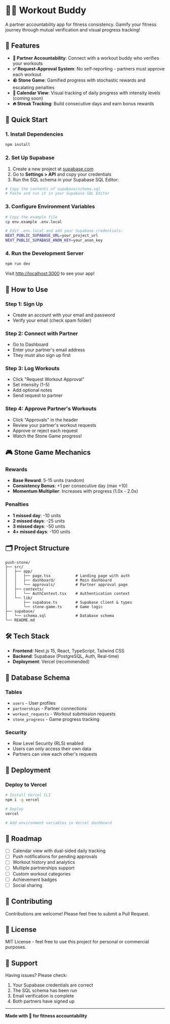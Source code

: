# 🏋️‍♂️ Workout Buddy

A partner accountability app for fitness consistency. Gamify your fitness journey through mutual verification and visual progress tracking!

## 🌟 Features

- **👥 Partner Accountability**: Connect with a workout buddy who verifies your workouts
- **✅ Request-Approval System**: No self-reporting - partners must approve each workout
- **🪨 Stone Game**: Gamified progress with stochastic rewards and escalating penalties
- **📅 Calendar View**: Visual tracking of daily progress with intensity levels (coming soon)
- **🔥 Streak Tracking**: Build consecutive days and earn bonus rewards

## 🚀 Quick Start

### 1. Install Dependencies

```bash
npm install
```

### 2. Set Up Supabase

1. Create a new project at [supabase.com](https://supabase.com)
2. Go to **Settings > API** and copy your credentials
3. Run the SQL schema in your Supabase SQL Editor:

```bash
# Copy the contents of supabase/schema.sql
# Paste and run it in your Supabase SQL Editor
```

### 3. Configure Environment Variables

```bash
# Copy the example file
cp env.example .env.local

# Edit .env.local and add your Supabase credentials:
NEXT_PUBLIC_SUPABASE_URL=your_project_url
NEXT_PUBLIC_SUPABASE_ANON_KEY=your_anon_key
```

### 4. Run the Development Server

```bash
npm run dev
```

Visit [http://localhost:3000](http://localhost:3000) to see your app!

## 📖 How to Use

### Step 1: Sign Up
- Create an account with your email and password
- Verify your email (check spam folder)

### Step 2: Connect with Partner
- Go to Dashboard
- Enter your partner's email address
- They must also sign up first

### Step 3: Log Workouts
- Click "Request Workout Approval"
- Set intensity (1-5)
- Add optional notes
- Send request to partner

### Step 4: Approve Partner's Workouts
- Click "Approvals" in the header
- Review your partner's workout requests
- Approve or reject each request
- Watch the Stone Game progress!

## 🎮 Stone Game Mechanics

### Rewards
- **Base Reward**: 5-15 units (random)
- **Consistency Bonus**: +1 per consecutive day (max +10)
- **Momentum Multiplier**: Increases with progress (1.0x - 2.0x)

### Penalties
- **1 missed day**: -10 units
- **2 missed days**: -25 units  
- **3 missed days**: -50 units
- **4+ missed days**: -100 units

## 🗂️ Project Structure

```
push-stone/
├── src/
│   ├── app/
│   │   ├── page.tsx           # Landing page with auth
│   │   ├── dashboard/         # Main dashboard
│   │   └── approvals/         # Partner approval page
│   ├── contexts/
│   │   └── AuthContext.tsx    # Authentication context
│   └── lib/
│       ├── supabase.ts        # Supabase client & types
│       └── stone-game.ts      # Game logic
├── supabase/
│   └── schema.sql             # Database schema
└── README.md
```

## 🛠️ Tech Stack

- **Frontend**: Next.js 15, React, TypeScript, Tailwind CSS
- **Backend**: Supabase (PostgreSQL, Auth, Real-time)
- **Deployment**: Vercel (recommended)

## 📝 Database Schema

### Tables
- `users` - User profiles
- `partnerships` - Partner connections
- `workout_requests` - Workout submission requests
- `stone_progress` - Game progress tracking

### Security
- Row Level Security (RLS) enabled
- Users can only access their own data
- Partners can view each other's requests

## 🚢 Deployment

### Deploy to Vercel

```bash
# Install Vercel CLI
npm i -g vercel

# Deploy
vercel

# Add environment variables in Vercel dashboard
```

## 🔮 Roadmap

- [ ] Calendar view with dual-sided daily tracking
- [ ] Push notifications for pending approvals
- [ ] Workout history and analytics
- [ ] Multiple partnerships support
- [ ] Custom workout categories
- [ ] Achievement badges
- [ ] Social sharing

## 🤝 Contributing

Contributions are welcome! Please feel free to submit a Pull Request.

## 📄 License

MIT License - feel free to use this project for personal or commercial purposes.

## 💬 Support

Having issues? Please check:
1. Your Supabase credentials are correct
2. The SQL schema has been run
3. Email verification is complete
4. Both partners have signed up

---

**Made with 💪 for fitness accountability**